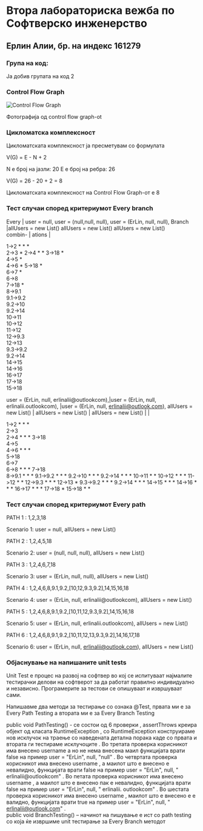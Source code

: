 # Втора лабораториска вежба по Софтверско инженерство

## Ерлин Алии, бр. на индекс 161279

### Група на код: 

Ја добив групата на код 2

###  Control Flow Graph
![Control Flow Graph](https://user-images.githubusercontent.com/24783955/83469099-0b8fd980-a47f-11ea-8efe-ca11ad1d0fed.jpg)


Фотографија од control flow graph-ot 

### Цикломатска комплексност

Цикломатската комплексност ја пресметувам со формулата
   
   V(G) = E - N + 2

N e број на јазли: 20
E e број на ребра: 26

V(G) = 26 - 20 + 2 = 8   

   Цикломатската комплексност на Control Flow Graph-от е  8  


### Тест случаи според критериумот  Every branch


 Every   | user = null,           user = (null,null, null),  user = (ErLin, null, null), 
 Branch  |allUsers = new List()   allUsers =  new List()     	allUsers = new List()              
combin-  |
 ations	 |			
 
1->2             	*                           	*                          	*	
2->3              *
2->4		          	                            *                           *
3->18	            *			
4->5		                                        *				
4->6			                                                                  *
5->18		                                        *				
6->7			                                                                  *			
6->8				
7->18			                                                                  *			
8->9.1			
9.1->9.2				
9.2->10				
9.2->14				
10->11					
10->12				
11->12					
12->9.3				
12->13						
9.3->9.2				
9.2->14				
14->15				
14->16				
16->17				
17->18						
15->18				


   user = (ErLin, null, erlinalii@outlookcom),|user = (ErLin, null, erlinalii.outlookcom), |user = (ErLin, null, erlinalii@outlook.com),
             allUsers = new List()            |                      allUsers = new List() |                allUsers = new List()
                                              |                                            |


1->2             	     *                             	                *                                       	*	
2->3					
2->4		               *                                              *                                         *
3->18						
4->5						
4->6			             *                                             	*                                       	*	
5->18			
6->7						
6->8				           *                                              *                                        	*
7->18				
8->9.1				         *	                                            *                                        	*
9.1->9.2				       *	                                            *	                                        *
9.2->10				         *                                             	*                                        	*
9.2->14				         *	                                            *	                                        *
10->11					                                                      *                                        	*
10->12				         *	                                            *                                        	*
11->12					                                                      *                                        	*
12->9.3				         *                                             	*                                       	*
12->13						                                                                                              *
9.3->9.2				       *	                                            *                                       	*
9.2->14				         *	                                            *                                       	*
14->15				         *                                            	*                                        	*
14->16				         *	                                            *	                                        *
16->17				         *	                                            *	                                        *
17->18						                                                                                              *
15->18				         *	                                            *	

### Тест случаи според критериумот Every path  

PATH 1 : 1,2,3,18

  Scenario 1: user = null, allUsers = new List()

PATH 2 : 1,2,4,5,18

  Scenario 2: user = (null, null, null), allUsers = new List()

PATH 3 : 1,2,4,6,7,18 

  Scenario 3: user = (ErLin, null, null), allUsers = new List()

PATH 4 : 1,2,4,6,8,9.1,9.2,[10,12,9.3,9.2],14,15,16,18

  Scenario 4: user = (ErLin, null, erlinalii@outlookcom), allUsers = new List()

PATH 5 : 1,2,4,6,8,9.1,9.2,[10,11,12,9.3,9.2],14,15,16,18

  Scenario 5: user = (ErLin, null, erlinalii.outlookcom), allUsers = new List()

PATH 6 : 1,2,4,6,8,9.1,9.2,[10,11,12,13,9.3,9.2],14,16,17,18

  Scenario 6: user = (ErLin, null, erlinalii@outlook.com), allUsers = new List()


### Објаснување на напишаните unit tests

Unit Test е процес на развој на софтвер во кој се испитуваат најмалите тестирачки делови на софтверот за да работат правилно индивидуално и независно. Програмерите за тестови се опишуваат и извршуваат сами.

Напишавме два методи за тестирање со ознака @Test, првата ми е за Every Path Testing a втората ми е за Every Branch Testing

public void PathTesting() - се состои од 6 проверки , assertThrows  креира објект од класата RuntimeException , со RuntimeException конструираме нов исклучок на траење со наведената детална порака каде со првата и втората ги тестираме   исклучоците . Во третата проверка корисникот има внесено username а но не нема внесена маил функцијата врати false на пример user =  "ErLin", null, "null" . Во четвртата проверка корисникот има внесено username , а маилот што е внесено е невалидно,  функцијата врати false на пример user =  "ErLin", null, " erlinalii@outlookcom" .  Во петата проверка корисникот има внесено username , а маилот што е внесено пак е невалидно,  функцијата врати false на пример user =  "ErLin", null, " erlinalii. outlookcom" .  Во шестата проверка корисникот има внесено username , маилот што е внесено е е валидно,  функцијата врати true на пример user =  "ErLin", null, " erlinalii@outlook.com" .  
public void BranchTesting() – начинот на пишување е ист со path testing со која ќе извршиме unit тестирање за Every Branch методот 
